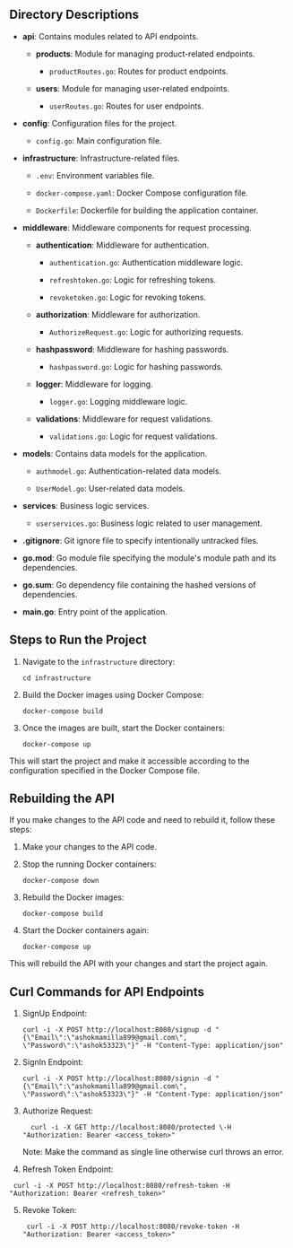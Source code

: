## Directory Descriptions

- **api**: Contains modules related to API endpoints.

  - **products**: Module for managing product-related endpoints.

    - `productRoutes.go`: Routes for product endpoints.

  - **users**: Module for managing user-related endpoints.

    - `userRoutes.go`: Routes for user endpoints.

- **config**: Configuration files for the project.

  - `config.go`: Main configuration file.

- **infrastructure**: Infrastructure-related files.

  - `.env`: Environment variables file.

  - `docker-compose.yaml`: Docker Compose configuration file.

  - `Dockerfile`: Dockerfile for building the application container.

- **middleware**: Middleware components for request processing.

  - **authentication**: Middleware for authentication.

    - `authentication.go`: Authentication middleware logic.

    - `refreshtoken.go`: Logic for refreshing tokens.

    - `revoketoken.go`: Logic for revoking tokens.

  - **authorization**: Middleware for authorization.

    - `AuthorizeRequest.go`: Logic for authorizing requests.

  - **hashpassword**: Middleware for hashing passwords.

    - `hashpassword.go`: Logic for hashing passwords.

  - **logger**: Middleware for logging.

    - `logger.go`: Logging middleware logic.

  - **validations**: Middleware for request validations.

    - `validations.go`: Logic for request validations.

- **models**: Contains data models for the application.

  - `authmodel.go`: Authentication-related data models.

  - `UserModel.go`: User-related data models.

- **services**: Business logic services.

  - `userservices.go`: Business logic related to user management.

- **.gitignore**: Git ignore file to specify intentionally untracked files.
- **go.mod**: Go module file specifying the module's module path and its dependencies.
- **go.sum**: Go dependency file containing the hashed versions of dependencies.
- **main.go**: Entry point of the application.

## Steps to Run the Project

1. Navigate to the `infrastructure` directory:
    ```
    cd infrastructure
    ```

2. Build the Docker images using Docker Compose:
    ```
    docker-compose build
    ```

3. Once the images are built, start the Docker containers:
    ```
    docker-compose up
    ```

This will start the project and make it accessible according to the configuration specified in the Docker Compose file.

## Rebuilding the API

If you make changes to the API code and need to rebuild it, follow these steps:

1. Make your changes to the API code.

2. Stop the running Docker containers:
    ```
    docker-compose down
    ```

3. Rebuild the Docker images:
    ```
    docker-compose build
    ```

4. Start the Docker containers again:
    ```
    docker-compose up
    ```

This will rebuild the API with your changes and start the project again.

## Curl Commands for API Endpoints

1. SignUp Endpoint:
    ```
   curl -i -X POST http://localhost:8080/signup -d "{\"Email\":\"ashokmamilla899@gmail.com\", \"Password\":\"ashok53323\"}" -H "Content-Type: application/json"
    ```
2. SignIn Endpoint:
    ```
    curl -i -X POST http://localhost:8080/signin -d "{\"Email\":\"ashokmamilla899@gmail.com\", \"Password\":\"ashok53323\"}" -H "Content-Type: application/json"
   ```
3. Authorize Request:
   ```
     curl -i -X GET http://localhost:8080/protected \-H "Authorization: Bearer <access_token>"
   ```
   Note: Make the command as single line otherwise curl throws an error.

4. Refresh Token Endpoint:
  ``` 
   curl -i -X POST http://localhost:8080/refresh-token -H "Authorization: Bearer <refresh_token>" 
   ```
5. Revoke Token:
   ```
    curl -i -X POST http://localhost:8080/revoke-token -H "Authorization: Bearer <access_token>"
   ```   
